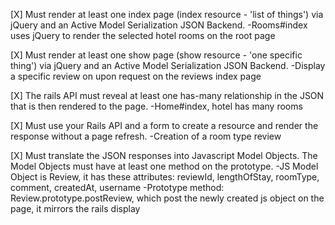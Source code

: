 [X] Must render at least one index page (index resource - 'list of things') via jQuery and an Active Model Serialization JSON Backend.
-Rooms#index uses jQuery to render the selected hotel rooms on the root page

[X] Must render at least one show page (show resource - 'one specific thing') via jQuery and an Active Model Serialization JSON Backend.
-Display a specific review on upon request on the reviews index page

[X] The rails API must reveal at least one has-many relationship in the JSON that is then rendered to the page.
-Home#index, hotel has many rooms

[X] Must use your Rails API and a form to create a resource and render the response without a page refresh.
-Creation of a room type review

[X] Must translate the JSON responses into Javascript Model Objects. The Model Objects must have at least one method on the prototype.
-JS Model Object is Review, it has these attributes: reviewId, lengthOfStay, roomType, comment, createdAt, username
-Prototype method: Review.prototype.postReview, which post the newly created js object on the page, it mirrors the rails display
